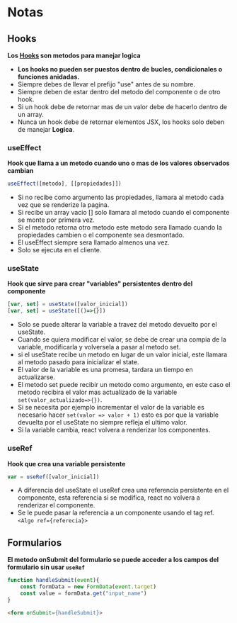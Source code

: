 # Notas

## Hooks 
__Los [Hooks](https://es.react.dev/reference/react/hooks) son metodos para manejar logica__
* __Los hooks no pueden ser puestos dentro de bucles, condicionales o funciones anidadas.__
* Siempre debes de llevar el prefijo "use" antes de su nombre.
* Siempre deben de estar dentro del metodo del componente o de otro hook.
* Si un hook debe de retornar mas de un valor debe de hacerlo dentro de un array.
* Nunca un hook debe de retornar elementos JSX, los hooks solo deben de manejar __Logica__.

### useEffect
__Hook que llama a un metodo cuando uno o mas de los valores observados cambian__
```js
useEffect([metodo], [[propiedades]])
```
* Si no recibe como argumento las propiedades, llamara al metodo cada vez que se renderize la pagina.
* Si recibe un array vacio [] solo llamara al metodo cuando el componente se monte por primera vez.
* Si el metodo retorna otro metodo este metodo sera llamado cuando la propiedades cambien o el componente sea desmontado.
* El useEffect siempre sera llamado almenos una vez.
* Solo se ejecuta en el cliente.

### useState
__Hook que sirve para crear "variables" persistentes dentro del componente__
```js
[var, set] = useState([valor_inicial])
[var, set] = useState([()=>{}])
```
* Solo se puede alterar la variable a travez del metodo devuelto por el useState.
* Cuando se quiera modificar el valor, se debe de crear una compia de la variable, modificarla y volversela a pasar al metodo set.
* si el useState recibe un metodo en lugar de un valor inicial, este llamara al metodo pasado para inicializar el state.
* El valor de la variable es una promesa, tardara un tiempo en actualizarse.
* El metodo set puede recibir un metodo como argumento, en este caso el metodo recibira el valor mas actualizado de la variable `set(valor_actualizado=>{})`.
* Si se necesita por ejemplo incrementar el valor de la variable es necesario hacer `set(valor => valor + 1)` esto es por que la variable devuelta por el useState no siempre refleja el ultimo valor.
* Si la variable cambia, react volvera a renderizar los componentes.

### useRef
__Hook que crea una variable persistente__
```js
var = useRef([valor_inicial])
```
* A diferencia del useState el useRef crea una referencia persistente en el componente, esta referencia si se modifica, react no volvera a renderizar el componente.
* Se le puede pasar la referencia a un componente usando el tag ref. `<Algo ref={referecia}>`

## Formularios
__El metodo onSubmit del formulario se puede acceder a los campos del formulario sin usar `useRef`__
```js
function handleSubmit(event){
    const formData = new FormData(event.target) 
    const value = formData.get("input_name")
}
```
```html
<form onSubmit={handleSubmit}>
```